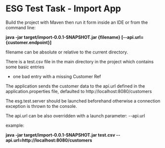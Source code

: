 # ESG Test Task - Import App

Build the project with Maven then run it form inside an IDE or from the command line:

**java -jar target/import-0.0.1-SNAPSHOT.jar {filename} [--api.url={customer.endpoint}]**

filename can be absolute or relative to the current directory.

There is a test.csv file in the main directory in the project which contains some basic entries
+ one bad entry with a missing Customer Ref

The application sends the customer data to the api.url defined in the application.properties file,
defaulted to http://localhost:8080/customers

The esg.test.server should be launched beforehand otherwise a connection exception is thrown to the console.

The api.url can be also overridden with a launch parameter: --api.url


example:

**java -jar target/import-0.0.1-SNAPSHOT.jar test.csv --api.url=http://localhost:8080/customers**
